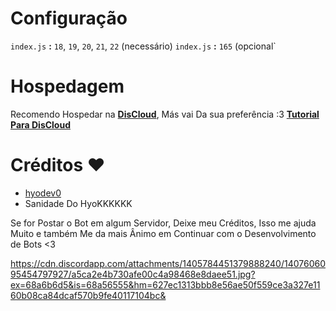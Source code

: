 # Configuração
`index.js` **:** `18`, `19`, `20`, `21`, `22` (necessário)
`index.js` **:** `165` (opcional`

# Hospedagem
Recomendo Hospedar na [**DisCloud**](https://discloud.com), Más vai Da sua preferência :3
[**Tutorial Para DisCloud**](https://youtu.be/LVlkcSwkPOs?si=cYgEFgi98yDHKjL8)

# Créditos ❤️
* [hyodev0](https://discord.com/users/1232793380963094664)
* Sanidade Do HyoKKKKKK

Se for Postar o Bot em algum Servidor, Deixe meu Créditos, Isso me ajuda Muito e também Me da mais Ânimo em Continuar com o Desenvolvimento de Bots <3

https://cdn.discordapp.com/attachments/1405784451379888240/1407606095454797927/a5ca2e4b730afe00c4a98468e8daee51.jpg?ex=68a6b6d5&is=68a56555&hm=627ec1313bbb8e56ae50f559ce3a327e1160b08ca84dcaf570b9fe40117104bc&
